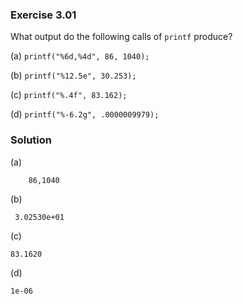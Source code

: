 ### Exercise 3.01
What output do the following calls of `printf` produce?

(a) `printf("%6d,%4d", 86, 1040);`

(b) `printf("%12.5e", 30.253);`

(c) `printf("%.4f", 83.162);`

(d) `printf("%-6.2g", .0000009979);`

### Solution
(a)
```
    86,1040
```
(b)
```
 3.02530e+01
```
(c)
```
83.1620
```
(d)
```
1e-06
```
